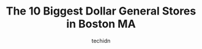 ---
layout: ampstory
image: https://i0.wp.com/www.depkes.org/wp-content/uploads/2023/06/dollar-general-0-in-boston-ma-1685965207.jpeg?resize=640,853
author: techidn
featured: false
description: Discover the impressive array of Dollar General options in Boston MA, where you can find 10 of the largest Dollar General establishments in the area. From renowned classics to hidden gems, B
title: The 10 Biggest Dollar General Stores in Boston MA
cover:
   title: The 10 Biggest Dollar General Stores in Boston MA
   subtitle: Rickpate
   background: https://www.depkes.org/wp-content/uploads/2023/06/dollar-general-0-in-boston-ma-1685965207.jpeg

pages: 
 - layout: thirds
   top: <h1>#1 Dollar General</h1>
   bottom: "<p>One register open line is getting ridiculous. The manager is in the building they should be out here helping ring out customers! At least to get the line out! I love this</p>"
   background: https://www.depkes.org/wp-content/uploads/2023/06/dollar-general-1-in-boston-ma-1685965207.jpeg
   backgroundblur: true
 - layout: thirds
   top: <h1>#2 Dollar General</h1>
   bottom: "<p>500 Geneva Ave, Dorchester, MA 02122, United States</p>"
   background: https://www.depkes.org/wp-content/uploads/2023/06/dollar-general-2-in-boston-ma-1685965208.jpeg
   cta:
      link: https://www.depkes.org/blog/the-10-biggest-dollar-general-stores-in-boston-ma/
      text: The 10 Biggest Dollar General Stores in Boston MA
 - layout: thirds
   top: <h1>#3 Dollar General</h1>
   bottom: "<p>340 N Main St, Randolph, MA 02368, United States</p>"
   background: https://www.depkes.org/wp-content/uploads/2023/06/dollar-general-3-in-boston-ma-1685965208.jpeg
   cta:
      link: https://www.depkes.org/blog/the-10-biggest-dollar-general-stores-in-boston-ma/
      text: The 10 Biggest Dollar General Stores in Boston MA
 - layout: thirds
   top: <h1>#4 Dollar Tree</h1>
   bottom: "<p>1041 Commonwealth Ave, Boston, MA 02215, United States</p>"
   background: https://images.unsplash.com/photo-1524169358666-79f22534bc6e?ixlib=rb-4.0.3&ixid=MnwxMjA3fDB8MHxwaG90by1wYWdlfHx8fGVufDB8fHx8&auto=format&fit=crop&w=640&h=853&q=80
   cta:
      link: https://www.depkes.org/blog/the-10-biggest-dollar-general-stores-in-boston-ma/
      text: The 10 Biggest Dollar General Stores in Boston MA
 - layout: thirds
   top: <h1>#5 Dollar General</h1>
   bottom: "<p>1248 River St, Boston, MA 02136, United States</p>"
   background: https://images.unsplash.com/photo-1552083974-186346191183?ixlib=rb-4.0.3&ixid=MnwxMjA3fDB8MHxwaG90by1wYWdlfHx8fGVufDB8fHx8&auto=format&fit=crop&w=640&h=853&q=80
   cta:
      link: https://www.depkes.org/blog/the-10-biggest-dollar-general-stores-in-boston-ma/
      text: The 10 Biggest Dollar General Stores in Boston MA
 - layout: thirds
   top: <h1>#6 Dollar General</h1>
   bottom: "<p>1030 Cambridge St, Cambridge, MA 02141, United States</p>"
   background: https://images.unsplash.com/photo-1488554378835-f7acf46e6c98?ixlib=rb-4.0.3&ixid=MnwxMjA3fDB8MHxwaG90by1wYWdlfHx8fGVufDB8fHx8&auto=format&fit=crop&w=640&h=853&q=80
   cta:
      link: https://www.depkes.org/blog/the-10-biggest-dollar-general-stores-in-boston-ma/
      text: The 10 Biggest Dollar General Stores in Boston MA
 - layout: thirds
   top: <h1>#7 Dollar General</h1>
   bottom: "<p>21 Torrey St, Brockton, MA 02301, United States</p>"
   background: https://images.unsplash.com/photo-1595364397663-fca4f075d796?ixlib=rb-4.0.3&ixid=MnwxMjA3fDB8MHxwaG90by1wYWdlfHx8fGVufDB8fHx8&auto=format&fit=crop&w=640&h=853&q=80
   cta:
      link: https://www.depkes.org/blog/the-10-biggest-dollar-general-stores-in-boston-ma/
      text: The 10 Biggest Dollar General Stores in Boston MA
 - layout: thirds
   middle: Continue reading...
   background: https://images.unsplash.com/photo-1608501821300-4f99e58bba77?ixlib=rb-4.0.3&ixid=MnwxMjA3fDB8MHxwaG90by1wYWdlfHx8fGVufDB8fHx8&auto=format&fit=crop&w=640&h=853&q=80
   cta:
      link: https://www.depkes.org/blog/the-10-biggest-dollar-general-stores-in-boston-ma/
      text: The 10 Biggest Dollar General Stores in Boston MA
      
---